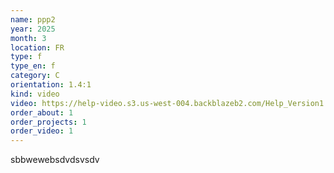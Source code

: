 ```yaml
---
name: ppp2
year: 2025
month: 3
location: FR
type: f
type_en: f
category: C
orientation: 1.4:1
kind: video
video: https://help-video.s3.us-west-004.backblazeb2.com/Help_Version1.mp4
order_about: 1
order_projects: 1
order_video: 1
---
```

sbbwewebsdvdsvsdv
